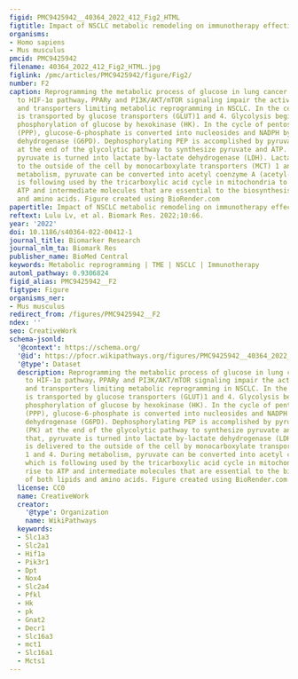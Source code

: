 ```yaml
---
figid: PMC9425942__40364_2022_412_Fig2_HTML
figtitle: Impact of NSCLC metabolic remodeling on immunotherapy effectiveness
organisms:
- Homo sapiens
- Mus musculus
pmcid: PMC9425942
filename: 40364_2022_412_Fig2_HTML.jpg
figlink: /pmc/articles/PMC9425942/figure/Fig2/
number: F2
caption: Reprogramming the metabolic process of glucose in lung cancer. In addition
  to HIF-1α pathway，PPARy and PI3K/AKT/mTOR signaling impair the activity of enzymes
  and transporters limiting metabolic reprogramming in NSCLC. In the cell, glucose
  is transported by glucose transporters (GLUT)1 and 4. Glycolysis begins with the
  phosphorylation of glucose by hexokinase (HK). In the cycle of pentose phosphate
  (PPP), glucose-6-phosphate is converted into nucleosides and NADPH by glucose-6-phosphate
  dehydrogenase (G6PD). Dephosphorylating PEP is accomplished by pyruvate kinase (PK)
  at the end of the glycolytic pathway to synthesize pyruvate and ATP. After that,
  pyruvate is turned into lactate by-lactate dehydrogenase (LDH). Lactate is delivered
  to the outside of the cell by monocarboxylate transporters (MCT) 1 and 4. During
  metabolism, pyruvate can be converted into acetyl coenzyme A (acetyl-CoA), which
  is following used by the tricarboxylic acid cycle in mitochondria to give rise to
  ATP and intermediate molecules that are essential to the biosynthesis of both lipids
  and amino acids. Figure created using BioRender.com
papertitle: Impact of NSCLC metabolic remodeling on immunotherapy effectiveness.
reftext: Lulu Lv, et al. Biomark Res. 2022;10:66.
year: '2022'
doi: 10.1186/s40364-022-00412-1
journal_title: Biomarker Research
journal_nlm_ta: Biomark Res
publisher_name: BioMed Central
keywords: Metabolic reprogramming | TME | NSCLC | Immunotherapy
automl_pathway: 0.9306824
figid_alias: PMC9425942__F2
figtype: Figure
organisms_ner:
- Mus musculus
redirect_from: /figures/PMC9425942__F2
ndex: ''
seo: CreativeWork
schema-jsonld:
  '@context': https://schema.org/
  '@id': https://pfocr.wikipathways.org/figures/PMC9425942__40364_2022_412_Fig2_HTML.html
  '@type': Dataset
  description: Reprogramming the metabolic process of glucose in lung cancer. In addition
    to HIF-1α pathway，PPARy and PI3K/AKT/mTOR signaling impair the activity of enzymes
    and transporters limiting metabolic reprogramming in NSCLC. In the cell, glucose
    is transported by glucose transporters (GLUT)1 and 4. Glycolysis begins with the
    phosphorylation of glucose by hexokinase (HK). In the cycle of pentose phosphate
    (PPP), glucose-6-phosphate is converted into nucleosides and NADPH by glucose-6-phosphate
    dehydrogenase (G6PD). Dephosphorylating PEP is accomplished by pyruvate kinase
    (PK) at the end of the glycolytic pathway to synthesize pyruvate and ATP. After
    that, pyruvate is turned into lactate by-lactate dehydrogenase (LDH). Lactate
    is delivered to the outside of the cell by monocarboxylate transporters (MCT)
    1 and 4. During metabolism, pyruvate can be converted into acetyl coenzyme A (acetyl-CoA),
    which is following used by the tricarboxylic acid cycle in mitochondria to give
    rise to ATP and intermediate molecules that are essential to the biosynthesis
    of both lipids and amino acids. Figure created using BioRender.com
  license: CC0
  name: CreativeWork
  creator:
    '@type': Organization
    name: WikiPathways
  keywords:
  - Slc1a3
  - Slc2a1
  - Hif1a
  - Pik3r1
  - Dpt
  - Nox4
  - Slc2a4
  - Pfkl
  - Hk
  - pk
  - Gnat2
  - Decr1
  - Slc16a3
  - mct1
  - Slc16a1
  - Mcts1
---
```

